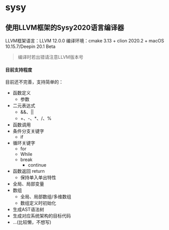 # sysy
使用LLVM框架的Sysy2020语言编译器
---

LLVM框架语言：LLVM 12.0.0 编译环境：cmake 3.13 + clion 2020.2 + macOS 10.15.7/Deepin 20.1 Beta
> 编译时若出错请注意LLVM版本号

#### 目前支持程度

目前还不完善，支持简单的：

- 函数定义
  - 参数
- 二元表达式
  - &&、||
  - +、-、*、/、%
- 函数调用
- 条件分支关键字
    - if
- 循环关键字
  - for
  - While
  - break
    - continue
- 函数返回 return
  - 保持单入单出特性
- 全局、局部变量
- 数组
  - 全局、局部数组/多维数组
  - 数组定义时初始化
- 生成AST语法树
- 生成对应系统架构的目标代码
- ...(比较懒，不想写)

